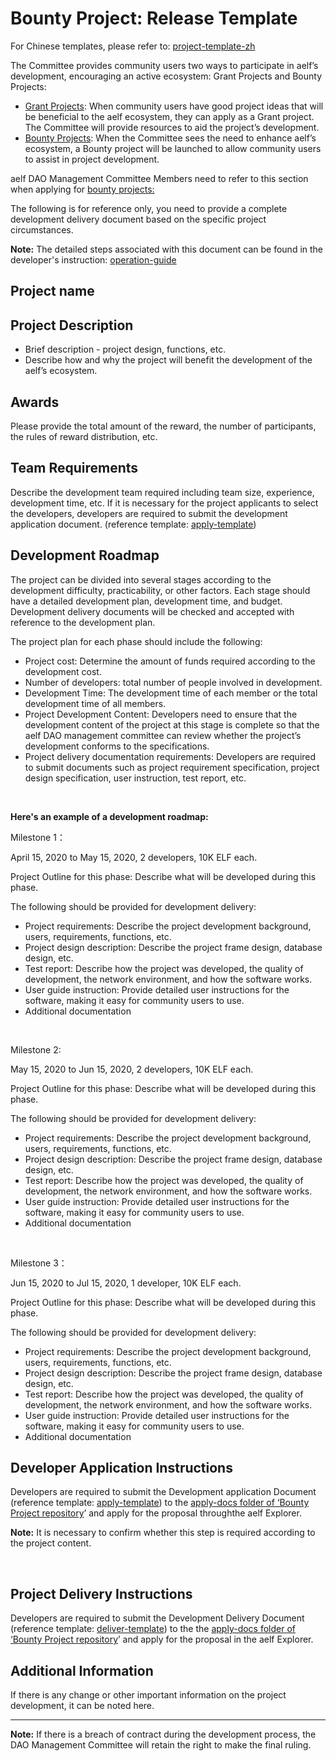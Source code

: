 # Bounty Project: Release Template

For Chinese templates, please refer to: [project-template-zh](https://github.com/DAO-Testnet/Bounties/blob/master/projects-templete-zh.md)

The Committee provides community users two ways to participate in aelf’s development, encouraging an active ecosystem: Grant Projects and Bounty Projects:

* [Grant Projects](https://github.com/DAO-Testnet/Grants): When community users have good project ideas that will be beneficial to the aelf ecosystem, they can apply as a Grant project. The Committee will provide resources to aid the project’s development.
* [Bounty Projects](https://github.com/DAO-Testnet/Bounties): When the Committee sees the need to enhance aelf’s ecosystem, a Bounty project will be launched to allow community users to assist in project development.

aelf DAO Management Committee Members need to refer to this section when applying for [bounty projects:](https://github.com/DAO-Testnet/Bounties) 

The following is for reference only, you need to provide a complete development delivery document based on the specific project circumstances.

**Note:** The detailed steps associated with this document can be found in the developer's instruction: [operation-guide](https://github.com/DAO-Testnet/Bounties/blob/master/operation-guide.md)



## Project name

## Project Description
* Brief description - project design, functions, etc.
* Describe how and why the project will benefit the development of the aelf’s ecosystem.

## Awards
Please provide the total amount of the reward, the number of participants, the rules of reward distribution, etc.

## Team Requirements
Describe the development team required including team size, experience, development time, etc. If it is necessary for the project applicants to select the developers, developers are required to submit the development application document. (reference template: [apply-template](https://github.com/DAO-Testnet/Bounties/blob/master/apply-template.md))

## Development Roadmap
The project can be divided into several stages according to the development difficulty, practicability, or other factors. Each stage should have a detailed development plan, development time, and budget. Development delivery documents will be checked and accepted with reference to the development plan.

The project plan for each phase should include the following: 

* Project cost: Determine the amount of funds required according to the development cost.
* Number of developers: total number of people involved in development.
* Development Time: The development time of each member or the total development time of all members.
* Project Development Content: Developers need to ensure that the development content of the project at this stage is complete so that the aelf DAO management committee can review whether the project’s development conforms to the specifications.
* Project delivery documentation requirements: Developers are required to submit documents such as project requirement specification, project design specification, user instruction, test report, etc. 

 

**Here's an example of a development roadmap:**

Milestone 1：

April 15, 2020 to May 15, 2020, 2 developers, 10K ELF each.

Project Outline for this phase: Describe what will be developed during this phase.

The following should be provided for development delivery:

* Project requirements: Describe the project development background, users, requirements, functions, etc. 
* Project design description: Describe the project frame design, database design, etc. 
* Test report: Describe how the project was developed, the quality of development, the network environment, and how the software works.
* User guide instruction: Provide detailed user instructions for the software, making it easy for community users to use.
* Additional documentation

 

Milestone 2: 

May 15, 2020 to Jun 15, 2020, 2 developers, 10K ELF each.

Project Outline for this phase: Describe what will be developed during this phase.

The following should be provided for development delivery:

* Project requirements: Describe the project development background, users, requirements, functions, etc. 
* Project design description: Describe the project frame design, database design, etc. 
* Test report: Describe how the project was developed, the quality of development, the network environment, and how the software works.
* User guide instruction: Provide detailed user instructions for the software, making it easy for community users to use.
* Additional documentation

 

Milestone 3：

Jun 15, 2020 to Jul 15, 2020, 1 developer, 10K ELF each.

Project Outline for this phase: Describe what will be developed during this phase.

The following should be provided for development delivery:

* Project requirements: Describe the project development background, users, requirements, functions, etc. 
* Project design description: Describe the project frame design, database design, etc. 
* Test report: Describe how the project was developed, the quality of development, the network environment, and how the software works.
* User guide instruction: Provide detailed user instructions for the software, making it easy for community users to use.
* Additional documentation

## Developer Application Instructions
Developers are required to submit the Development application Document (reference template: [apply-template](https://github.com/DAO-Testnet/Bounties/blob/master/apply-template.md)) to the [apply-docs folder of ‘Bounty Project repository](https://github.com/DAO-Testnet/Bounties/tree/master/apply-docs)’ and apply for the proposal throughthe aelf Explorer. 

**Note:** It is necessary to confirm whether this step is required according to the project content. 

 

## Project Delivery Instructions
Developers are required to submit the Development Delivery Document (reference template: [deliver-template](https://github.com/DAO-Testnet/Bounties/blob/master/deliver-template.md)) to the the [apply-docs folder of ‘Bounty Project repository](https://github.com/DAO-Testnet/Bounties/tree/master/apply-docs)’ and apply for the proposal in the aelf Explorer. 

## Additional Information
If there is any change or other important information on the project development, it can be noted here. 

---
**Note:** If there is a breach of contract during the development process, the DAO Management Committee will retain the right to make the final ruling.

